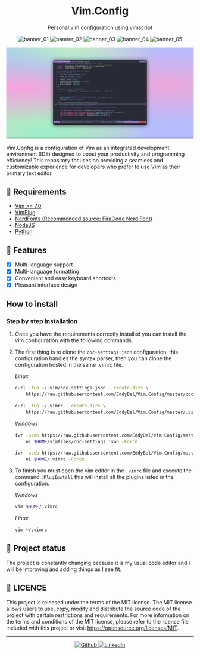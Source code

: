 <h1 align="center" >Vim.Config</h1>

<p align="center" >Personal vim configuration using vimscript</p>

<p align="center">
 <img alt="banner_01" src="https://img.shields.io/github/last-commit/EddyBel/Vim.Config?color=%23AED6F1&style=for-the-badge" />
 <img alt="banner_02" src="https://img.shields.io/github/license/EddyBel/Vim.Config?color=%23EAECEE&style=for-the-badge" />
 <img alt="banner_03" src="https://img.shields.io/github/languages/top/EddyBel/Vim.Config?color=%23F9E79F&style=for-the-badge" />
 <img alt="banner_04" src="https://img.shields.io/github/languages/count/EddyBel/Vim.Config?color=%23ABEBC6&style=for-the-badge" />
 <img alt="banner_05" src="https://img.shields.io/github/languages/code-size/EddyBel/Vim.Config?color=%23F1948A&style=for-the-badge" />
</p>

<p align="center">
  <img alt="preview" src="./assets/Preview.png" />
</p>

Vim.Config is a configuration of Vim as an integrated development environment (IDE) designed to boost your productivity and programming efficiency! This repository focuses on providing a seamless and customizable experience for developers who prefer to use Vim as their primary text editor.

## 🔨 Requirements

- [Vim >= 7.0](https://github.com/vim/vim)
- [VimPlug](https://github.com/junegunn/vim-plug)
- [NerdFonts (Recommended source: FiraCode Nerd Font)](https://www.nerdfonts.com/)
- [NodeJS](https://nodejs.org/en/)
- [Python](https://www.python.org/)

## 🦉 Features

- [x] Multi-language support.
- [x] Multi-language formatting
- [x] Convenient and easy keyboard shortcuts
- [x] Pleasant interface design

## How to install

### Step by step installation

1. Once you have the requirements correctly installed you can install the vim configuration with the following commands.

2. The first thing is to clone the `coc-settings.json` configuration, this configuration handles the syntax parser, then you can clone the configuration hosted in the same .vimrc file.

   _Linux_

   ```bash
   curl -fLo ~/.vim/coc-settings.json --create-dirs \
       https://raw.githubusercontent.com/EddyBel/Vim.Config/master/coc-settings.json
   ```

   ```bash
   curl -fLo ~/.vimrc --create-dirs \
       https://raw.githubusercontent.com/EddyBel/Vim.Config/master/.vimrc
   ```

   _Windows_

   ```sh
   iwr -useb https://raw.githubusercontent.com/EddyBel/Vim.Config/master/coc-settings.json |`
       ni $HOME/vimfiles/coc-settings.json -Force
   ```

   ```sh
   iwr -useb https://raw.githubusercontent.com/EddyBel/Vim.Config/master/.vimrc |`
       ni $HOME/.vimrc -Force
   ```

3. To finish you must open the vim editor in the `.vimrc` file and execute the command `:PlugInstall` this will install all the plugins listed in the configuration.

   _Windows_

   ```sh
   vim $HOME/.vimrc
   ```

   _Linux_

   ```bash
   vim ~/.vimrc
   ```

## 🎢 Project status

The project is constantly changing because it is my usual code editor and I will be improving and adding things as I see fit.

## 📑 LICENCE

This project is released under the terms of the MIT license. The MIT license allows users to use, copy, modify and distribute the source code of the project with certain restrictions and requirements. For more information on the terms and conditions of the MIT license, please refer to the license file included with this project or visit https://opensource.org/licenses/MIT.

---

<p align="center">
  <a href="https://github.com/EddyBel" target="_blank">
    <img alt="Github" src="https://img.shields.io/badge/GitHub-%2312100E.svg?&style=for-the-badge&logo=Github&logoColor=white" />
  </a> 
  <a href="https://www.linkedin.com/in/eduardo-rangel-eddybel/" target="_blank">
    <img alt="LinkedIn" src="https://img.shields.io/badge/linkedin-%230077B5.svg?&style=for-the-badge&logo=linkedin&logoColor=white" />
  </a> 
</p>
